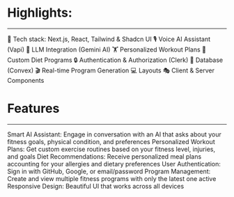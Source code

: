 # Highlights:
---
🚀 Tech stack: Next.js, React, Tailwind & Shadcn UI
🎙️ Voice AI Assistant (Vapi)
🧠 LLM Integration (Gemini AI)
🏋️ Personalized Workout Plans
🥗 Custom Diet Programs
🔒 Authentication & Authorization (Clerk)
💾 Database (Convex)
🎬 Real-time Program Generation
💻 Layouts
🎭 Client & Server Components


# Features
---
Smart AI Assistant: Engage in conversation with an AI that asks about your fitness goals, physical condition, and preferences
Personalized Workout Plans: Get custom exercise routines based on your fitness level, injuries, and goals
Diet Recommendations: Receive personalized meal plans accounting for your allergies and dietary preferences
User Authentication: Sign in with GitHub, Google, or email/password
Program Management: Create and view multiple fitness programs with only the latest one active
Responsive Design: Beautiful UI that works across all devices